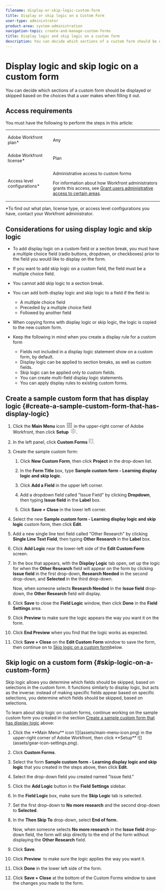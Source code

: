```yaml
---
filename: display-or-skip-logic-custom-form
title: Display or skip logic on a Custom Form
user-type: administrator
product-area: system-administration
navigation-topic: create-and-manage-custom-forms
title: Display logic and skip logic on a custom form
description: You can decide which sections of a custom form should be displayed or skipped based on the choices that a user makes when filling it out.
---
```


# Display logic and skip logic on a custom form

You can decide which sections of a custom form should be displayed or skipped based on the choices that a user makes when filling it out.

## Access requirements

You must have the following to perform the steps in this article:

<table cellspacing="0"> 
 <col> 
 <col> 
 <tbody> 
  <tr data-mc-conditions=""> 
   <td role="rowheader"> <p>Adobe Workfront plan*</p> </td> 
   <td>Any</td> 
  </tr> 
  <tr> 
   <td role="rowheader">Adobe Workfront license*</td> 
   <td> <p>Plan </p> </td> 
  </tr> 
  <tr data-mc-conditions=""> 
   <td role="rowheader">Access level configurations*</td> 
   <td> <p>Administrative access to custom forms</p> <p>For information about how Workfront administrators grants this access, see <a href="../../../administration-and-setup/add-users/configure-and-grant-access/grant-users-admin-access-certain-areas.md" class="MCXref xref">Grant users administrative access to certain areas</a>.</p> </td> 
  </tr>  
 </tbody> 
</table>

&#42;To find out what plan, license type, or access level configurations you have, contact your Workfront administrator.

## Considerations for using display logic and skip logic

* To add display logic on a custom field or a section break, you must have a multiple choice field (radio buttons, dropdown, or checkboxes) prior to the field you would like to display on the form.  

* If you want to add skip logic on a custom field, the field must be a multiple choice field.
* You cannot add skip logic to a section break.
* You can add both display logic and skip logic to a field if the field is:

   * A multiple choice field
   * Preceded by a multiple choice field
   * Followed by another field

* When copying forms with display logic or skip logic, the logic is copied to the new custom form.
* Keep the following in mind when you create a display rule for a custom form

   * Fields not included in a display logic statement show on a custom form, by default. 
   * Display logic can be applied to section breaks, as well as custom fields. 
   * Skip logic can be applied only to custom fields. 
   * You can create multi-field display logic statements. 
   * You can apply display rules to existing custom forms.

## Create a sample custom form that has display logic {#create-a-sample-custom-form-that-has-display-logic}

1. Click the **Main Menu** icon ![](assets/main-menu-icon.png) in the upper-right corner of Adobe Workfront, then click **Setup** ![](assets/gear-icon-settings.png).  

1. In the left panel, click **Custom Forms** ![](assets/custom-forms-icon.png). 

1. Create the sample custom form:

   1. Click **New Custom Form**, then click **Project** in the drop-down list.
   
   1. In the **Form Title** box, type **Sample custom form - Learning display logic and skip logic**.
   
   1. Click **Add a Field** in the upper left corner.
   1. Add a dropdown field called "Issue Field" by clicking **Dropdown**, then typing **Issue field** in the **Label** box.
   
   1. Click **Save + Close** in the lower left corner.

1. Select the new **Sample custom form - Learning display logic and skip logic** custom form, then click **Edit**. 

1. Add a new single line text field called "Other Research" by clicking **Single Line Text Field**, then typing&nbsp;**Other Research** in the **Label** box.

1. Click **Add Logic** near the lower-left side of the **Edit Custom Form** screen.  

1. In the box that appears, with the **Display Logic** tab open, set up the logic for when the **Other Research** field will appear on the form by clicking **Issue field** in the first drop-down, **Research Needed** in the second drop-down, and **Selected** in the third drop-down.

   Now, when someone selects **Research Needed** in the **Issue field** drop-down, the **Other Research** field will display.

1. Click **Save** to close the **Field Logic** window, then click **Done** in the **Field Settings** area. 

1. Click **Preview** to make sure the logic appears the way you want it on the form.
1. Click **End Preview** when you find that the logic works as expected.
1. Click **Save + Close** on the **Edit Custom Form** window to save the form, then continue on to [Skip logic on a custom form](#skip-logic-on-a-custom-form)below.

## Skip logic on a custom form {#skip-logic-on-a-custom-form}

Skip logic allows you determine which fields should be skipped, based on selections in the custom form. It functions similarly to display logic, but acts as the inverse: instead of making specific fields appear based on specific selections, you determine which fields should be skipped, based on selections.

To learn about skip logic on custom forms, continue working on the sample custom form you created in the section [Create a sample custom form that has display logic](#create-a-sample-custom-form-that-has-display-logic) above:

1. <![CDATA[          ]]>Click the **Main Menu** icon ![](assets/main-menu-icon.png) in the upper-right corner of Adobe Workfront, then click **Setup** ![](assets/gear-icon-settings.png).  

1. Click **Custom Forms**. 
1. Select the form **Sample custom form - Learning display logic and skip logic** that you created in the steps above, then click **Edit**. 

1. Select the drop-down field you created named "Issue field." 
1. Click the **Add Logic** button in the **Field Settings** sidebar. 

1. In the **Field Logic** box, make sure the **Skip Logic** tab is selected. 

1. Set the first drop-down to **No more research** and the second drop-down to **Selected**.

1. In the **Then Skip To** drop-down, select **End of form.**

   Now, when someone selects **No more research** in the **Issue field** drop-down field, the form will skip directly to the end of the form without displaying the **Other Research** field.

1. Click **Save**. 
1. Click **Preview** &nbsp;to make sure the logic applies&nbsp;the way you want it. 
1. Click **Done** in the lower left side of the form. 
1. Click **Save + Close** at the bottom of the Custom Forms window to save the changes you made to the form.&nbsp;

